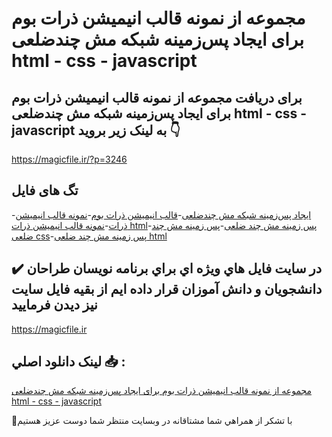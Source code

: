 # مجموعه از نمونه قالب انیمیشن ذرات بوم برای ایجاد پس‌زمینه شبکه مش چندضلعی html - css - javascript

## برای دریافت مجموعه از نمونه قالب انیمیشن ذرات بوم برای ایجاد پس‌زمینه شبکه مش چندضلعی html - css - javascript به لینک زیر بروید 👇

https://magicfile.ir/?p=3246

## تگ های فایل

-[ایجاد پس‌زمینه شبکه مش چندضلعی](https://magicfile.ir/product/%d9%86%d9%85%d9%88%d9%86%d9%87-%d9%82%d8%a7%d9%84%d8%a8-%d8%a7%d9%86%db%8c%d9%85%db%8c%d8%b4%d9%86-%d8%b0%d8%b1%d8%a7%d8%aa-%d8%a8%d9%88%d9%85-%d9%be%d8%b3%d8%b2%d9%85%db%8c%d9%86%d9%87-%d8%b4%d8%a8%da%a9%d9%87-%d9%85%d8%b4-%da%86%d9%86%d8%af%d8%b6%d9%84%d8%b9%db%8c-html/)-[قالب انیمیشن ذرات بوم](https://magicfile.ir/product/%d9%86%d9%85%d9%88%d9%86%d9%87-%d9%82%d8%a7%d9%84%d8%a8-%d8%a7%d9%86%db%8c%d9%85%db%8c%d8%b4%d9%86-%d8%b0%d8%b1%d8%a7%d8%aa-%d8%a8%d9%88%d9%85-%d9%be%d8%b3%d8%b2%d9%85%db%8c%d9%86%d9%87-%d8%b4%d8%a8%da%a9%d9%87-%d9%85%d8%b4-%da%86%d9%86%d8%af%d8%b6%d9%84%d8%b9%db%8c-html/)-[نمونه قالب انیمیشن ذرات](https://magicfile.ir/product/%d9%86%d9%85%d9%88%d9%86%d9%87-%d9%82%d8%a7%d9%84%d8%a8-%d8%a7%d9%86%db%8c%d9%85%db%8c%d8%b4%d9%86-%d8%b0%d8%b1%d8%a7%d8%aa-%d8%a8%d9%88%d9%85-%d9%be%d8%b3%d8%b2%d9%85%db%8c%d9%86%d9%87-%d8%b4%d8%a8%da%a9%d9%87-%d9%85%d8%b4-%da%86%d9%86%d8%af%d8%b6%d9%84%d8%b9%db%8c-html/)-[نمونه قالب انیمیشن ذرات html](https://magicfile.ir/product/%d9%86%d9%85%d9%88%d9%86%d9%87-%d9%82%d8%a7%d9%84%d8%a8-%d8%a7%d9%86%db%8c%d9%85%db%8c%d8%b4%d9%86-%d8%b0%d8%b1%d8%a7%d8%aa-%d8%a8%d9%88%d9%85-%d9%be%d8%b3%d8%b2%d9%85%db%8c%d9%86%d9%87-%d8%b4%d8%a8%da%a9%d9%87-%d9%85%d8%b4-%da%86%d9%86%d8%af%d8%b6%d9%84%d8%b9%db%8c-html/)-[پس زمینه مش چند ضلعی](https://magicfile.ir/product/%d9%86%d9%85%d9%88%d9%86%d9%87-%d9%82%d8%a7%d9%84%d8%a8-%d8%a7%d9%86%db%8c%d9%85%db%8c%d8%b4%d9%86-%d8%b0%d8%b1%d8%a7%d8%aa-%d8%a8%d9%88%d9%85-%d9%be%d8%b3%d8%b2%d9%85%db%8c%d9%86%d9%87-%d8%b4%d8%a8%da%a9%d9%87-%d9%85%d8%b4-%da%86%d9%86%d8%af%d8%b6%d9%84%d8%b9%db%8c-html/)-[پس زمینه مش چند ضلعی css](https://magicfile.ir/product/%d9%86%d9%85%d9%88%d9%86%d9%87-%d9%82%d8%a7%d9%84%d8%a8-%d8%a7%d9%86%db%8c%d9%85%db%8c%d8%b4%d9%86-%d8%b0%d8%b1%d8%a7%d8%aa-%d8%a8%d9%88%d9%85-%d9%be%d8%b3%d8%b2%d9%85%db%8c%d9%86%d9%87-%d8%b4%d8%a8%da%a9%d9%87-%d9%85%d8%b4-%da%86%d9%86%d8%af%d8%b6%d9%84%d8%b9%db%8c-html/)-[پس زمینه مش چند ضلعی html](https://magicfile.ir/product/%d9%86%d9%85%d9%88%d9%86%d9%87-%d9%82%d8%a7%d9%84%d8%a8-%d8%a7%d9%86%db%8c%d9%85%db%8c%d8%b4%d9%86-%d8%b0%d8%b1%d8%a7%d8%aa-%d8%a8%d9%88%d9%85-%d9%be%d8%b3%d8%b2%d9%85%db%8c%d9%86%d9%87-%d8%b4%d8%a8%da%a9%d9%87-%d9%85%d8%b4-%da%86%d9%86%d8%af%d8%b6%d9%84%d8%b9%db%8c-html/)

## ✔️ در سايت فايل هاي ويژه اي براي برنامه نويسان طراحان دانشجويان و دانش آموزان قرار داده ايم از بقيه فايل سايت نيز ديدن فرماييد

https://magicfile.ir


## لينک دانلود اصلي 📥 :

[مجموعه از نمونه قالب انیمیشن ذرات بوم برای ایجاد پس‌زمینه شبکه مش چندضلعی html - css - javascript](https://magicfile.ir/product/%d9%86%d9%85%d9%88%d9%86%d9%87-%d9%82%d8%a7%d9%84%d8%a8-%d8%a7%d9%86%db%8c%d9%85%db%8c%d8%b4%d9%86-%d8%b0%d8%b1%d8%a7%d8%aa-%d8%a8%d9%88%d9%85-%d9%be%d8%b3%d8%b2%d9%85%db%8c%d9%86%d9%87-%d8%b4%d8%a8%da%a9%d9%87-%d9%85%d8%b4-%da%86%d9%86%d8%af%d8%b6%d9%84%d8%b9%db%8c-html/) 


🙏با تشکر از همراهي شما مشتاقانه در وبسایت منتظر شما دوست عزیز هستیم

